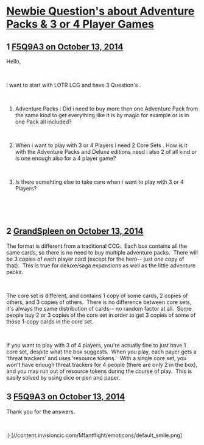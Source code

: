 # [Newbie Question&#039;s about Adventure Packs &amp; 3 or 4 Player Games](https://community.fantasyflightgames.com/topic/124715-newbie-questions-about-adventure-packs-3-or-4-player-games/)

## 1 [F5Q9A3 on October 13, 2014](https://community.fantasyflightgames.com/topic/124715-newbie-questions-about-adventure-packs-3-or-4-player-games/?do=findComment&comment=1297396)

Hello,

 

i want to start with LOTR LCG and have 3 Question's .

 

1. Adventure Packs : Did i need to buy more then one Adventure Pack from the same kind to get everything like it is by magic for example or is in one Pack all included?

 

2. When i want to play with 3 or 4 Players i need 2 Core Sets . How is it with the Adventure Packs and Deluxe editions need i also 2 of all kind or is one enough also for a 4 player game?

 

3. Is there somehting else to take care when i want to play with 3 or 4 Players?

 

 

## 2 [GrandSpleen on October 13, 2014](https://community.fantasyflightgames.com/topic/124715-newbie-questions-about-adventure-packs-3-or-4-player-games/?do=findComment&comment=1297425)

The format is different from a traditional CCG.  Each box contains all the same cards, so there is no need to buy multiple adventure packs.  There will be 3 copies of each player card (except for the hero-- just one copy of that).  This is true for deluxe/saga expansions as well as the little adventure packs.

 

The core set is different, and contains 1 copy of some cards, 2 copies of others, and 3 copies of others.  There is no difference between core sets, it's always the same distribution of cards-- no random factor at all.  Some people buy 2 or 3 copies of the core set in order to get 3 copies of some of those 1-copy cards in the core set.  

 

If you want to play with 3 of 4 players, you're actually fine to just have 1 core set, despite what the box suggests.  When you play, each payer gets a 'threat trackers' and uses 'resource tokens.'  With a single core set, you won't have enough threat trackers for 4 people (there are only 2 in the box), and you may run out of resource tokens during the course of play.  This is easily solved by using dice or pen and paper.

## 3 [F5Q9A3 on October 13, 2014](https://community.fantasyflightgames.com/topic/124715-newbie-questions-about-adventure-packs-3-or-4-player-games/?do=findComment&comment=1297426)

Thank you for the answers.

 

:) [//content.invisioncic.com/Mfantflight/emoticons/default_smile.png]

